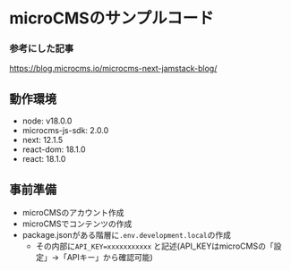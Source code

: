 # microCMSのサンプルコード

### 参考にした記事
https://blog.microcms.io/microcms-next-jamstack-blog/

## 動作環境
- node: v18.0.0
- microcms-js-sdk: 2.0.0
- next: 12.1.5
- react-dom: 18.1.0
- react: 18.1.0

## 事前準備
- microCMSのアカウント作成
- microCMSでコンテンツの作成
- package.jsonがある階層に``` .env.development.local ```の作成
  - その内部に``` API_KEY=xxxxxxxxxxx ``` と記述(API_KEYはmicroCMSの「設定」->「APIキー」から確認可能)

